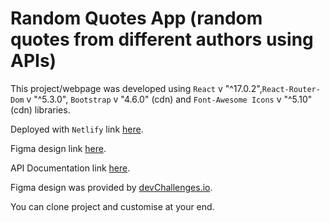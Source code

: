 # Random Quotes App (random quotes from different authors using APIs)

This project/webpage was developed using `React` v "^17.0.2",`React-Router-Dom` v "^5.3.0", `Bootstrap` v "4.6.0" (cdn) and `Font-Awesome Icons` v "^5.10" (cdn) libraries.

Deployed with `Netlify` link [here](https://randomquotes-adeoluwa.netlify.app/).

Figma design link [here](https://www.figma.com/file/FFxqnf1cEDiHhvFpN6u4hV/quote?node-id=1%3A39).

API Documentation link [here](https://pprathameshmore.github.io/QuoteGarden/).

Figma design was provided by [devChallenges.io](https://devchallenges.io/).

You can clone project and customise at your end.

